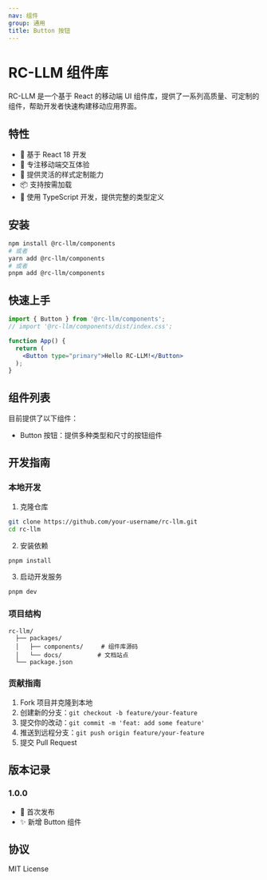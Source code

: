 ```yaml
---
nav: 组件
group: 通用
title: Button 按钮
---
```


# RC-LLM 组件库

RC-LLM 是一个基于 React 的移动端 UI 组件库，提供了一系列高质量、可定制的组件，帮助开发者快速构建移动应用界面。

## 特性

- 🚀 基于 React 18 开发
- 📱 专注移动端交互体验
- 🎨 提供灵活的样式定制能力
- 📦 支持按需加载
- 🔧 使用 TypeScript 开发，提供完整的类型定义

## 安装

```bash
npm install @rc-llm/components
# 或者
yarn add @rc-llm/components
# 或者
pnpm add @rc-llm/components
```

## 快速上手

```jsx
import { Button } from '@rc-llm/components';
// import '@rc-llm/components/dist/index.css';

function App() {
  return (
    <Button type="primary">Hello RC-LLM!</Button>
  );
}
```

## 组件列表

目前提供了以下组件：

- Button 按钮：提供多种类型和尺寸的按钮组件

## 开发指南

### 本地开发

1. 克隆仓库
```bash
git clone https://github.com/your-username/rc-llm.git
cd rc-llm
```

2. 安装依赖
```bash
pnpm install
```

3. 启动开发服务
```bash
pnpm dev
```

### 项目结构

```
rc-llm/
  ├── packages/
  │   ├── components/     # 组件库源码
  │   └── docs/          # 文档站点
  └── package.json
```

### 贡献指南

1. Fork 项目并克隆到本地
2. 创建新的分支：`git checkout -b feature/your-feature`
3. 提交你的改动：`git commit -m 'feat: add some feature'`
4. 推送到远程分支：`git push origin feature/your-feature`
5. 提交 Pull Request

## 版本记录

### 1.0.0

- 🎉 首次发布
- ✨ 新增 Button 组件

## 协议

MIT License
